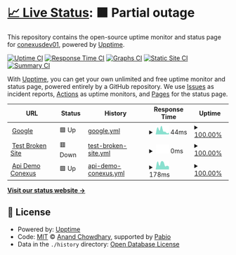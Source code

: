# [📈 Live Status](https://demo.upptime.js.org): <!--live status--> **🟧 Partial outage**

This repository contains the open-source uptime monitor and status page for [conexusdev01](https://demo.upptime.js.org), powered by [Upptime](https://github.com/upptime/upptime).

[![Uptime CI](https://github.com/conexusdev01/status/workflows/Uptime%20CI/badge.svg)](https://github.com/conexusdev01/status/actions?query=workflow%3A%22Uptime+CI%22)
[![Response Time CI](https://github.com/conexusdev01/status/workflows/Response%20Time%20CI/badge.svg)](https://github.com/conexusdev01/status/actions?query=workflow%3A%22Response+Time+CI%22)
[![Graphs CI](https://github.com/conexusdev01/status/workflows/Graphs%20CI/badge.svg)](https://github.com/conexusdev01/status/actions?query=workflow%3A%22Graphs+CI%22)
[![Static Site CI](https://github.com/conexusdev01/status/workflows/Static%20Site%20CI/badge.svg)](https://github.com/conexusdev01/status/actions?query=workflow%3A%22Static+Site+CI%22)
[![Summary CI](https://github.com/conexusdev01/status/workflows/Summary%20CI/badge.svg)](https://github.com/conexusdev01/status/actions?query=workflow%3A%22Summary+CI%22)

With [Upptime](https://upptime.js.org), you can get your own unlimited and free uptime monitor and status page, powered entirely by a GitHub repository. We use [Issues](https://github.com/conexusdev01/status/issues) as incident reports, [Actions](https://github.com/conexusdev01/status/actions) as uptime monitors, and [Pages](https://demo.upptime.js.org) for the status page.

<!--start: status pages-->
<!-- This summary is generated by Upptime (https://github.com/upptime/upptime) -->
<!-- Do not edit this manually, your changes will be overwritten -->
<!-- prettier-ignore -->
| URL | Status | History | Response Time | Uptime |
| --- | ------ | ------- | ------------- | ------ |
| <img alt="" src="https://icons.duckduckgo.com/ip3/www.example.com.ico" height="13"> [Google](https://www.example.com) | 🟩 Up | [google.yml](https://github.com/conexusdev01/status/commits/HEAD/history/google.yml) | <details><summary><img alt="Response time graph" src="./graphs/google/response-time-week.png" height="20"> 44ms</summary><br><a href="https://conexusdev01.github.io/status/history/google"><img alt="Response time 45" src="https://img.shields.io/endpoint?url=https%3A%2F%2Fraw.githubusercontent.com%2Fconexusdev01%2Fstatus%2FHEAD%2Fapi%2Fgoogle%2Fresponse-time.json"></a><br><a href="https://conexusdev01.github.io/status/history/google"><img alt="24-hour response time 32" src="https://img.shields.io/endpoint?url=https%3A%2F%2Fraw.githubusercontent.com%2Fconexusdev01%2Fstatus%2FHEAD%2Fapi%2Fgoogle%2Fresponse-time-day.json"></a><br><a href="https://conexusdev01.github.io/status/history/google"><img alt="7-day response time 44" src="https://img.shields.io/endpoint?url=https%3A%2F%2Fraw.githubusercontent.com%2Fconexusdev01%2Fstatus%2FHEAD%2Fapi%2Fgoogle%2Fresponse-time-week.json"></a><br><a href="https://conexusdev01.github.io/status/history/google"><img alt="30-day response time 45" src="https://img.shields.io/endpoint?url=https%3A%2F%2Fraw.githubusercontent.com%2Fconexusdev01%2Fstatus%2FHEAD%2Fapi%2Fgoogle%2Fresponse-time-month.json"></a><br><a href="https://conexusdev01.github.io/status/history/google"><img alt="1-year response time 45" src="https://img.shields.io/endpoint?url=https%3A%2F%2Fraw.githubusercontent.com%2Fconexusdev01%2Fstatus%2FHEAD%2Fapi%2Fgoogle%2Fresponse-time-year.json"></a></details> | <details><summary><a href="https://conexusdev01.github.io/status/history/google">100.00%</a></summary><a href="https://conexusdev01.github.io/status/history/google"><img alt="All-time uptime 100.00%" src="https://img.shields.io/endpoint?url=https%3A%2F%2Fraw.githubusercontent.com%2Fconexusdev01%2Fstatus%2FHEAD%2Fapi%2Fgoogle%2Fuptime.json"></a><br><a href="https://conexusdev01.github.io/status/history/google"><img alt="24-hour uptime 100.00%" src="https://img.shields.io/endpoint?url=https%3A%2F%2Fraw.githubusercontent.com%2Fconexusdev01%2Fstatus%2FHEAD%2Fapi%2Fgoogle%2Fuptime-day.json"></a><br><a href="https://conexusdev01.github.io/status/history/google"><img alt="7-day uptime 100.00%" src="https://img.shields.io/endpoint?url=https%3A%2F%2Fraw.githubusercontent.com%2Fconexusdev01%2Fstatus%2FHEAD%2Fapi%2Fgoogle%2Fuptime-week.json"></a><br><a href="https://conexusdev01.github.io/status/history/google"><img alt="30-day uptime 100.00%" src="https://img.shields.io/endpoint?url=https%3A%2F%2Fraw.githubusercontent.com%2Fconexusdev01%2Fstatus%2FHEAD%2Fapi%2Fgoogle%2Fuptime-month.json"></a><br><a href="https://conexusdev01.github.io/status/history/google"><img alt="1-year uptime 100.00%" src="https://img.shields.io/endpoint?url=https%3A%2F%2Fraw.githubusercontent.com%2Fconexusdev01%2Fstatus%2FHEAD%2Fapi%2Fgoogle%2Fuptime-year.json"></a></details>
| <img alt="" src="https://icons.duckduckgo.com/ip3/thissitedoesnotexist.koj.co.ico" height="13"> [Test Broken Site](https://thissitedoesnotexist.koj.co) | 🟥 Down | [test-broken-site.yml](https://github.com/conexusdev01/status/commits/HEAD/history/test-broken-site.yml) | <details><summary><img alt="Response time graph" src="./graphs/test-broken-site/response-time-week.png" height="20"> 0ms</summary><br><a href="https://conexusdev01.github.io/status/history/test-broken-site"><img alt="Response time 0" src="https://img.shields.io/endpoint?url=https%3A%2F%2Fraw.githubusercontent.com%2Fconexusdev01%2Fstatus%2FHEAD%2Fapi%2Ftest-broken-site%2Fresponse-time.json"></a><br><a href="https://conexusdev01.github.io/status/history/test-broken-site"><img alt="24-hour response time 0" src="https://img.shields.io/endpoint?url=https%3A%2F%2Fraw.githubusercontent.com%2Fconexusdev01%2Fstatus%2FHEAD%2Fapi%2Ftest-broken-site%2Fresponse-time-day.json"></a><br><a href="https://conexusdev01.github.io/status/history/test-broken-site"><img alt="7-day response time 0" src="https://img.shields.io/endpoint?url=https%3A%2F%2Fraw.githubusercontent.com%2Fconexusdev01%2Fstatus%2FHEAD%2Fapi%2Ftest-broken-site%2Fresponse-time-week.json"></a><br><a href="https://conexusdev01.github.io/status/history/test-broken-site"><img alt="30-day response time 0" src="https://img.shields.io/endpoint?url=https%3A%2F%2Fraw.githubusercontent.com%2Fconexusdev01%2Fstatus%2FHEAD%2Fapi%2Ftest-broken-site%2Fresponse-time-month.json"></a><br><a href="https://conexusdev01.github.io/status/history/test-broken-site"><img alt="1-year response time 0" src="https://img.shields.io/endpoint?url=https%3A%2F%2Fraw.githubusercontent.com%2Fconexusdev01%2Fstatus%2FHEAD%2Fapi%2Ftest-broken-site%2Fresponse-time-year.json"></a></details> | <details><summary><a href="https://conexusdev01.github.io/status/history/test-broken-site">100.00%</a></summary><a href="https://conexusdev01.github.io/status/history/test-broken-site"><img alt="All-time uptime 100.00%" src="https://img.shields.io/endpoint?url=https%3A%2F%2Fraw.githubusercontent.com%2Fconexusdev01%2Fstatus%2FHEAD%2Fapi%2Ftest-broken-site%2Fuptime.json"></a><br><a href="https://conexusdev01.github.io/status/history/test-broken-site"><img alt="24-hour uptime 100.00%" src="https://img.shields.io/endpoint?url=https%3A%2F%2Fraw.githubusercontent.com%2Fconexusdev01%2Fstatus%2FHEAD%2Fapi%2Ftest-broken-site%2Fuptime-day.json"></a><br><a href="https://conexusdev01.github.io/status/history/test-broken-site"><img alt="7-day uptime 100.00%" src="https://img.shields.io/endpoint?url=https%3A%2F%2Fraw.githubusercontent.com%2Fconexusdev01%2Fstatus%2FHEAD%2Fapi%2Ftest-broken-site%2Fuptime-week.json"></a><br><a href="https://conexusdev01.github.io/status/history/test-broken-site"><img alt="30-day uptime 100.00%" src="https://img.shields.io/endpoint?url=https%3A%2F%2Fraw.githubusercontent.com%2Fconexusdev01%2Fstatus%2FHEAD%2Fapi%2Ftest-broken-site%2Fuptime-month.json"></a><br><a href="https://conexusdev01.github.io/status/history/test-broken-site"><img alt="1-year uptime 100.00%" src="https://img.shields.io/endpoint?url=https%3A%2F%2Fraw.githubusercontent.com%2Fconexusdev01%2Fstatus%2FHEAD%2Fapi%2Ftest-broken-site%2Fuptime-year.json"></a></details>
| <img alt="" src="https://icons.duckduckgo.com/ip3/demo.conexusit.com.ico" height="13"> [Api Demo Conexus](https://demo.conexusit.com/ServicioWebREST/Service.svc/Status) | 🟩 Up | [api-demo-conexus.yml](https://github.com/conexusdev01/status/commits/HEAD/history/api-demo-conexus.yml) | <details><summary><img alt="Response time graph" src="./graphs/api-demo-conexus/response-time-week.png" height="20"> 178ms</summary><br><a href="https://conexusdev01.github.io/status/history/api-demo-conexus"><img alt="Response time 191" src="https://img.shields.io/endpoint?url=https%3A%2F%2Fraw.githubusercontent.com%2Fconexusdev01%2Fstatus%2FHEAD%2Fapi%2Fapi-demo-conexus%2Fresponse-time.json"></a><br><a href="https://conexusdev01.github.io/status/history/api-demo-conexus"><img alt="24-hour response time 271" src="https://img.shields.io/endpoint?url=https%3A%2F%2Fraw.githubusercontent.com%2Fconexusdev01%2Fstatus%2FHEAD%2Fapi%2Fapi-demo-conexus%2Fresponse-time-day.json"></a><br><a href="https://conexusdev01.github.io/status/history/api-demo-conexus"><img alt="7-day response time 178" src="https://img.shields.io/endpoint?url=https%3A%2F%2Fraw.githubusercontent.com%2Fconexusdev01%2Fstatus%2FHEAD%2Fapi%2Fapi-demo-conexus%2Fresponse-time-week.json"></a><br><a href="https://conexusdev01.github.io/status/history/api-demo-conexus"><img alt="30-day response time 191" src="https://img.shields.io/endpoint?url=https%3A%2F%2Fraw.githubusercontent.com%2Fconexusdev01%2Fstatus%2FHEAD%2Fapi%2Fapi-demo-conexus%2Fresponse-time-month.json"></a><br><a href="https://conexusdev01.github.io/status/history/api-demo-conexus"><img alt="1-year response time 191" src="https://img.shields.io/endpoint?url=https%3A%2F%2Fraw.githubusercontent.com%2Fconexusdev01%2Fstatus%2FHEAD%2Fapi%2Fapi-demo-conexus%2Fresponse-time-year.json"></a></details> | <details><summary><a href="https://conexusdev01.github.io/status/history/api-demo-conexus">100.00%</a></summary><a href="https://conexusdev01.github.io/status/history/api-demo-conexus"><img alt="All-time uptime 100.00%" src="https://img.shields.io/endpoint?url=https%3A%2F%2Fraw.githubusercontent.com%2Fconexusdev01%2Fstatus%2FHEAD%2Fapi%2Fapi-demo-conexus%2Fuptime.json"></a><br><a href="https://conexusdev01.github.io/status/history/api-demo-conexus"><img alt="24-hour uptime 100.00%" src="https://img.shields.io/endpoint?url=https%3A%2F%2Fraw.githubusercontent.com%2Fconexusdev01%2Fstatus%2FHEAD%2Fapi%2Fapi-demo-conexus%2Fuptime-day.json"></a><br><a href="https://conexusdev01.github.io/status/history/api-demo-conexus"><img alt="7-day uptime 100.00%" src="https://img.shields.io/endpoint?url=https%3A%2F%2Fraw.githubusercontent.com%2Fconexusdev01%2Fstatus%2FHEAD%2Fapi%2Fapi-demo-conexus%2Fuptime-week.json"></a><br><a href="https://conexusdev01.github.io/status/history/api-demo-conexus"><img alt="30-day uptime 100.00%" src="https://img.shields.io/endpoint?url=https%3A%2F%2Fraw.githubusercontent.com%2Fconexusdev01%2Fstatus%2FHEAD%2Fapi%2Fapi-demo-conexus%2Fuptime-month.json"></a><br><a href="https://conexusdev01.github.io/status/history/api-demo-conexus"><img alt="1-year uptime 100.00%" src="https://img.shields.io/endpoint?url=https%3A%2F%2Fraw.githubusercontent.com%2Fconexusdev01%2Fstatus%2FHEAD%2Fapi%2Fapi-demo-conexus%2Fuptime-year.json"></a></details>

<!--end: status pages-->

[**Visit our status website →**](https://demo.upptime.js.org)

## 📄 License

- Powered by: [Upptime](https://github.com/upptime/upptime)
- Code: [MIT](./LICENSE) © [Anand Chowdhary](https://anandchowdhary.com), supported by [Pabio](https://pabio.com)
- Data in the `./history` directory: [Open Database License](https://opendatacommons.org/licenses/odbl/1-0/)
